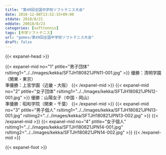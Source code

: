 ```yaml
---
title: "第49回全国中学校ソフトテニス大会"
date: 2018-12-08T13:52:33+09:00
stdate: 2018/8/21
eddate: 20018/8/23
categories: [softtennis]
tags: [中学ソフトテニス]
url: "gemes/第49回全国中学校ソフトテニス大会"
draft: false
---
```

{{< expanel-head >}}

{{< expanel-mid no="1" ptitle="男子団体" rsltimg1="../../images/kekka/SFTJH180821JPN11-001.jpg" >}}
優勝：清明学園（関東・東京）<br>
準優勝：上宮学園（近畿・大阪）
{{< /expanel-mid >}}
{{< expanel-mid no="2" ptitle="女子団体" rsltimg1="../../images/kekka/SFTJH180821JPN12-001.jpg" >}}
優勝：山陽女子（中国・岡山）<br>
準優勝：昭和学院（関東・千葉）
{{< /expanel-mid >}}
{{< expanel-mid no="3" ptitle="男子個人" rsltimg1="../../images/kekka/SFTJH180821JPN13-001.jpg" rsltimg2="../../images/kekka/SFTJH180821JPN13-002.jpg" >}}
{{< /expanel-mid >}}
{{< expanel-mid no="4" ptitle="女子個人" rsltimg1="../../images/kekka/SFTJH180821JPN14-001.jpg" rsltimg2="../../images/kekka/SFTJH180821JPN14-002.jpg" >}}
{{< /expanel-mid >}}

{{< expanel-foot >}}